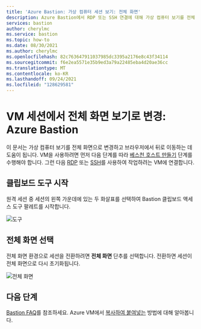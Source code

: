 ```yaml
---
title: 'Azure Bastion: 가상 컴퓨터 세션 보기: 전체 화면'
description: Azure Bastion에서 RDP 또는 SSH 연결에 대해 가상 컴퓨터 보기를 전체 화면으로 변경하고 브라우저에서 뒤로 이동하는 방법에 대해 알아봅니다.
services: bastion
author: cherylmc
ms.service: bastion
ms.topic: how-to
ms.date: 08/30/2021
ms.author: cherylmc
ms.openlocfilehash: 82c763647911037985dc3395a2176e8c43f34114
ms.sourcegitcommit: f6e2ea5571e35b9ed3a79a22485eba4d20ae36cc
ms.translationtype: MT
ms.contentlocale: ko-KR
ms.lasthandoff: 09/24/2021
ms.locfileid: "128629581"
---
```

# <a name="change-to-full-screen-view-for-a-vm-session-azure-bastion"></a>VM 세션에서 전체 화면 보기로 변경: Azure Bastion

이 문서는 가상 컴퓨터 보기를 전체 화면으로 변경하고 브라우저에서 뒤로 이동하는 데 도움이 됩니다. VM을 사용하려면 먼저 다음 단계를 따라 [베스천 호스트 만들기](./tutorial-create-host-portal.md) 단계를 수행해야 합니다. 그런 다음 [RDP](bastion-connect-vm-rdp-windows.md) 또는 [SSH](bastion-connect-vm-ssh-linux.md)를 사용하여 작업하려는 VM에 연결합니다.

## <a name="launch-the-clipboard-tool"></a>클립보드 도구 시작

원격 세션 중 세션의 왼쪽 가운데에 있는 두 화살표를 선택하여 Bastion 클립보드 액세스 도구 팔레트를 시작합니다.

![도구](./media/bastion-vm-manage/left.png)

## <a name="select-full-screen"></a>전체 화면 선택

전체 화면 환경으로 세션을 전환하려면 **전체 화면** 단추를 선택합니다. 전환하면 세션이 전체 화면으로 다시 초기화됩니다.

![전체 화면](./media/bastion-vm-manage/full-screen.png)
 
## <a name="next-steps"></a>다음 단계

[Bastion FAQ](bastion-faq.md)를 참조하세요.
Azure VM에서 [복사하여 붙여넣는](bastion-vm-copy-paste.md) 방법에 대해 알아봅니다.
